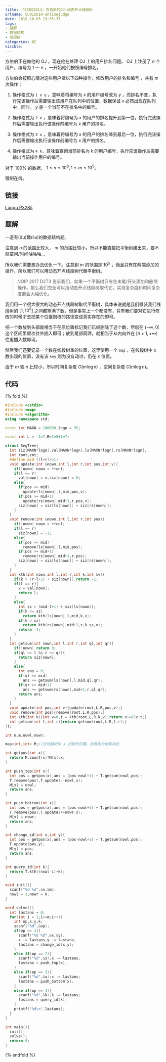 ```yaml
---
title: 「SCOI2014」方伯伯的OJ-动态开点线段树
urlname: SCOI2014-onlinejudge
date: 2018-10-03 23:35:33
tags:
- 题解
- 数据结构
- 线段树
categories: OI
visible:
---
```

方伯伯正在做他的 OJ 。现在他在处理 OJ 上的用户排名问题。 OJ 上注册了 $n$ 个用户，编号为 $1$ ～ $n$ ，一开始他们按照编号排名。

方伯伯会按照心情对这些用户做以下四种操作，修改用户的排名和编号 ，共有 $m$ 次操作：

1. 操作格式为 `1 x y` ，意味着将编号为 $x$ 的用户编号改为 $y$ ，而排名不变，执行完该操作后需要输出该用户在队列中的位置，数据保证 $x$ 必然出现在队列中，同时， $y$ 是一个当前不在排名中的编号。

2. 操作格式为 `2 x` ，意味着将编号为 $x$ 的用户的排名提升到第一位，执行完该操作后需要输出执行该操作前编号为 $x$ 用户的排名。

3. 操作格式为 `3 x` ，意味着将编号为 $x$ 的用户的排名降到最后一位，执行完该操作后需要输出执行该操作前编号为 $x$ 用户的排名。

4. 操作格式为 `4 k`，意味着查询当前排名为 $k$ 的用户编号，执行完该操作后需要输出当前操作用户的编号。

对于 $100\%$ 的数据， $1 \leq n \leq 10^8,1 \leq m \leq  10^5$。

强制在线。

<!-- more -->

## 链接

[Luogu P3285](https://www.luogu.org/problemnew/show/P3285)

## 题解

一道有(du)趣(liu)的数据结构题。

注意到 $n$ 的范围比较大， $m$ 的范围比较小，所以不能直接把平衡树建出来，要不然空间/时间咕咕咕...

所以我们需要想办法优化一下。注意到 $m$ 的范围是 $10^5$ ，而且只有在两端添加的操作，所以我们可以用动态开点线段树代替平衡树。

 > NOIP 2017 D2T3 告诉我们，如果一个平衡树只有在末尾/开头添加和删除操作，那么我们完全可以用动态开点线段树取代它。实现复杂度和时间复杂度都会大幅优化。

我们用一个很大很大的动态开点线段树取代平衡树，具体来说就是我们假装我们线段树的 $[1,10^8]$ 之间都塞满了数，但是事实上一个都没有，只有我们要对它进行修改的时候才去把某个位置到根的路径变成真实存在的即可。

把一个数放到头部就相当于在原位置标记我们已经删除了这个数，然后在 $(- \infty,0]$ 这个区间里顺次往外插入即可；放到尾部同理，就相当于从内向外在 $[n+1,+\infty)$ 往里插入数即可。

然后我们还要记录一个数在线段树重的位置，这里使用一个 `map` ，在线段树中 $x$ 数出现的位置，没有该 `key` 则为没有动过，仍在 $x$ 位置。

由于 $m$ 较 $n$ 比较小，所以时间复杂度 $O(m \log n)$ ，空间复杂度 $O(m \log n)$。

## 代码

{% fold %}
```cpp
#include <cstdio>
#include <map>
#include <algorithm>
using namespace std;

const int MAXN = 100000,logn = 35;

const int L = -1e7,R=1e8+1e7;

struct SegTree{
  int siz[MAXN*logn],val[MAXN*logn],ls[MAXN*logn],rs[MAXN*logn];
  int root,cnt;
  #define mid ((l+r)>>1)
  void update(int &nown,int l,int r,int pos,int v){
    if(!nown) nown = ++cnt;
    if(l == r)
      val[nown] = v,siz[nown] = 0;
    else{
      if(pos <= mid)
        update(ls[nown],l,mid,pos,v);
      if(pos >= mid+1)
        update(rs[nown],mid+1,r,pos,v);
      siz[nown] = siz[ls[nown]] + siz[rs[nown]];
    }
  }
  void remove(int &nown,int l,int r,int pos){
    if(!nown) nown = ++cnt;
    if(l == r)
      siz[nown] = -1;
    else{
      if(pos <= mid)
        remove(ls[nown],l,mid,pos);
      if(pos >= mid+1)
        remove(rs[nown],mid+1,r,pos);
      siz[nown] = siz[ls[nown]] + siz[rs[nown]];
    }
  }
  int kth(int nown,int l,int r,int k,int &v){
    if(k > (r-l+1) + siz[nown]) return -1;
    if(l == r){
      v = val[nown];
      return l;
    }
    else{
      int sz = (mid-l+1) + siz[ls[nown]];
      if(k <= sz)
        return kth(ls[nown],l,mid,k,v);
      if(k > sz)
        return kth(rs[nown],mid+1,r,k-sz,v);
      return -1;
    }
  }
  int getsum(int nown,int l,int r,int ql,int qr){
    if(!nown) return 0;
    if(ql <= l && r <= qr){
      return siz[nown];
    }
    else{
      int ans = 0;
      if(ql <= mid)
        ans += getsum(ls[nown],l,mid,ql,qr);
      if(qr >= mid+1)
        ans += getsum(rs[nown],mid+1,r,ql,qr);
      return ans;
    }
  }
  void update(int pos,int v){update(root,L,R,pos,v);}
  void remove(int pos){remove(root,L,R,pos);}
  int kth(int k){int v=0,t = kth(root,L,R,k,v);return v!=0?v:t;}
  int getsum(int l,int r){return getsum(root,L,R,l,r);}
}T;

int n,m,nowl,nowr;

map<int,int> M;//在线段树中 x 出现的位置，没有则为没有动过

int getpos(int x){
  return M.count(x)?M[x]:x;
}

int push_top(int x){
  int pos = getpos(x),ans = (pos-nowl+1) + T.getsum(nowl,pos);
  T.remove(pos),T.update(--nowl,x);
  M[x] = nowl;
  return ans;
}

int push_bottom(int x){
  int pos = getpos(x),ans = (pos-nowl+1) + T.getsum(nowl,pos);
  T.remove(pos),T.update(++nowr,x);
  M[x] = nowr;
  return ans;
}

int change_id(int x,int y){
  int pos = getpos(x),ans = (pos-nowl+1) + T.getsum(nowl,pos);
  T.update(pos,y);
  M[y] = pos;
  return ans;
}

int query_id(int k){
  return T.kth((nowl-L)+k);
}

void init(){
  scanf("%d %d",&n,&m);
  nowl = 1,nowr = n;
}

void solve(){
  int lastans = 0;
  for(int i = 1;i<=m;i++){
    int op,x,y,k;
    scanf("%d",&op);
    if(op == 1){
      scanf("%d %d",&x,&y);
      x -= lastans,y -= lastans;
      lastans = change_id(x,y);
    }
    else if(op == 2){
      scanf("%d",&x);x -= lastans;
      lastans = push_top(x);
    }
    else if(op == 3){
      scanf("%d",&x);x -= lastans;
      lastans = push_bottom(x);
    }
    else if(op == 4){
      scanf("%d",&k);k -= lastans;
      lastans = query_id(k);
    }
    printf("%d\n",lastans);
  }
}

int main(){
  init();
  solve();
  return 0;
}
```
{% endfold %}

